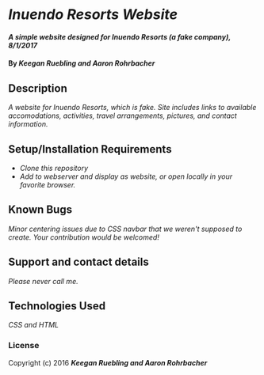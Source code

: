 # _Inuendo Resorts Website_

#### _A simple website designed for Inuendo Resorts (a fake company), 8/1/2017_

#### By _**Keegan Ruebling and Aaron Rohrbacher**_

## Description

_A website for Inuendo Resorts, which is fake. Site includes links to available accomodations, activities, travel arrangements, pictures, and contact information._

## Setup/Installation Requirements

* _Clone this repository_
* _Add to webserver and display as website, or open locally in your favorite browser._

## Known Bugs

_Minor centering issues due to CSS navbar that we weren't supposed to create. Your contribution would be welcomed!_

## Support and contact details

_Please never call me._

## Technologies Used

_CSS and HTML_

### License


Copyright (c) 2016 **_Keegan Ruebling and Aaron Rohrbacher_**
